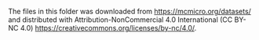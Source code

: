The files in this folder was downloaded from https://mcmicro.org/datasets/ 
and distributed with Attribution-NonCommercial 4.0 International (CC BY-NC 4.0)
https://creativecommons.org/licenses/by-nc/4.0/.